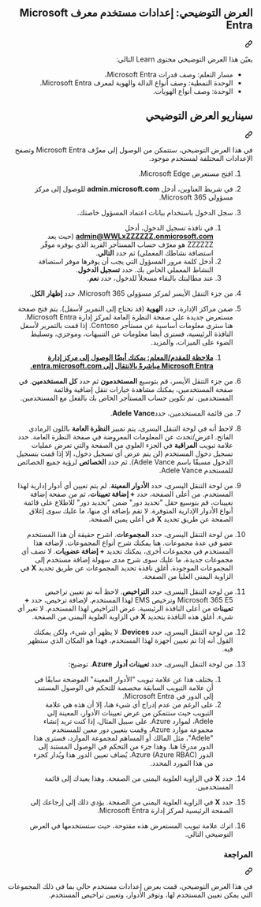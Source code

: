 <div class="Box-sc-g0xbh4-0 eoaCFS js-snippet-clipboard-copy-unpositioned undefined" data-hpc="true"><article class="markdown-body entry-content container-lg" itemprop="text">
<div class="markdown-heading" dir="rtl"><h1 tabindex="-1" class="heading-element" dir="rtl">العرض التوضيحي: إعدادات مستخدم معرف Microsoft Entra</h1><a id="user-content-العرض-التوضيحي-إعدادات-مستخدم-معرف-microsoft-entra" class="anchor" aria-label="Permalink: العرض التوضيحي: إعدادات مستخدم معرف Microsoft Entra" href="#العرض-التوضيحي-إعدادات-مستخدم-معرف-microsoft-entra"><svg class="octicon octicon-link" viewBox="0 0 16 16" version="1.1" width="16" height="16" aria-hidden="true"><path d="m7.775 3.275 1.25-1.25a3.5 3.5 0 1 1 4.95 4.95l-2.5 2.5a3.5 3.5 0 0 1-4.95 0 .751.751 0 0 1 .018-1.042.751.751 0 0 1 1.042-.018 1.998 1.998 0 0 0 2.83 0l2.5-2.5a2.002 2.002 0 0 0-2.83-2.83l-1.25 1.25a.751.751 0 0 1-1.042-.018.751.751 0 0 1-.018-1.042Zm-4.69 9.64a1.998 1.998 0 0 0 2.83 0l1.25-1.25a.751.751 0 0 1 1.042.018.751.751 0 0 1 .018 1.042l-1.25 1.25a3.5 3.5 0 1 1-4.95-4.95l2.5-2.5a3.5 3.5 0 0 1 4.95 0 .751.751 0 0 1-.018 1.042.751.751 0 0 1-1.042.018 1.998 1.998 0 0 0-2.83 0l-2.5 2.5a1.998 1.998 0 0 0 0 2.83Z"></path></svg></a></div>
<p dir="rtl">يعيّن هذا العرض التوضيحي محتوى Learn التالي:</p>
<ul dir="rtl">
<li>مسار التعلم: وصف قدرات Microsoft Entra،</li>
<li>الوحدة النمطية: وصف أنواع الدالة والهوية لمعرف Microsoft Entra.</li>
<li>الوحدة: وصف أنواع الهويات.</li>
</ul>
<div class="markdown-heading" dir="rtl"><h2 tabindex="-1" class="heading-element" dir="rtl">سيناريو العرض التوضيحي</h2><a id="user-content-سيناريو-العرض-التوضيحي" class="anchor" aria-label="Permalink: سيناريو العرض التوضيحي" href="#سيناريو-العرض-التوضيحي"><svg class="octicon octicon-link" viewBox="0 0 16 16" version="1.1" width="16" height="16" aria-hidden="true"><path d="m7.775 3.275 1.25-1.25a3.5 3.5 0 1 1 4.95 4.95l-2.5 2.5a3.5 3.5 0 0 1-4.95 0 .751.751 0 0 1 .018-1.042.751.751 0 0 1 1.042-.018 1.998 1.998 0 0 0 2.83 0l2.5-2.5a2.002 2.002 0 0 0-2.83-2.83l-1.25 1.25a.751.751 0 0 1-1.042-.018.751.751 0 0 1-.018-1.042Zm-4.69 9.64a1.998 1.998 0 0 0 2.83 0l1.25-1.25a.751.751 0 0 1 1.042.018.751.751 0 0 1 .018 1.042l-1.25 1.25a3.5 3.5 0 1 1-4.95-4.95l2.5-2.5a3.5 3.5 0 0 1 4.95 0 .751.751 0 0 1-.018 1.042.751.751 0 0 1-1.042.018 1.998 1.998 0 0 0-2.83 0l-2.5 2.5a1.998 1.998 0 0 0 0 2.83Z"></path></svg></a></div>
<p dir="rtl">في هذا العرض التوضيحي، ستتمكن من الوصول إلى معرِّف Microsoft Entra وتصفح الإعدادات المختلفة لمستخدم موجود.</p>
<ol dir="rtl">
<li>
<p dir="rtl">افتح&nbsp;مستعرض Microsoft Edge.</p>
</li>
<li>
<p dir="rtl">في شريط العناوين، أدخل <strong>admin.microsoft.com</strong> للوصول إلى مركز مسؤولي Microsoft 365.</p>
</li>
<li>
<p dir="rtl">سجل الدخول باستخدام بيانات اعتماد المسؤول خاصتك.</p>
<ol dir="rtl">
<li>في نافذة تسجيل الدخول، أدخل <strong><a href="mailto:admin@WWLxZZZZZZ.onmicrosoft.com">admin@WWLxZZZZZZ.onmicrosoft.com</a></strong> (حيث يعد ZZZZZZ هو معرّف حساب المستأجر الفريد الذي يوفره موفّر استضافة نشاطك المعملي) ثم حدد <strong>التالي</strong>.</li>
<li>أدخل كلمة مرور المسؤول التي يجب أن يوفرها موفر استضافة النشاط المعملي الخاص بك. حدد <strong>تسجيل الدخول</strong>.</li>
<li>عند مطالبتك بالبقاء مسجلاً للدخول، حدد <strong>نعم</strong>.</li>
</ol>
</li>
<li>
<p dir="rtl">من جزء التنقل الأيسر لمركز مسؤولي Microsoft 365، حدد <strong>إظهار الكل</strong>.</p>
</li>
<li>
<p dir="rtl">ضمن مراكز الإدارة، حدد <strong>الهوية</strong> (قد تحتاج إلى التمرير لأسفل).  يتم فتح صفحة مستعرض جديدة على صفحة النظرة العامة لمركز إدارة Microsoft Entra. هنا سترى معلومات أساسية عن مستأجر Contoso. إذا قمت بالتمرير لأسفل النافذة الرئيسية، فسترى أيضا معلومات عن التنبيهات، وموجزي، وتسليط الضوء على الميزات، والمزيد.</p>
<ol dir="rtl">
<li><strong><a href="https://entra.microsoft.com" rel="nofollow">ملاحظة للمقدم/المعلم: يمكنك أيضًا الوصول إلى مركز إدارة Microsoft Entra مباشرةً بالانتقال إلى entra.microsoft.com.</a></strong></li>
</ol>
</li>
<li>
<p dir="rtl">من جزء التنقل الأيسر، قم بتوسيع <strong>المستخدمون</strong> ثم حدد <strong>كل المستخدمين</strong>.  في صفحة المستخدمين، يمكنك مشاهدة خيارات تنقل إضافية وقائمة المستخدمين. تم تكوين حساب المستأجر الخاص بك بالفعل مع المستخدمين.</p>
</li>
<li>
<p dir="rtl">من قائمة المستخدمين، حدد<strong>Adele Vance</strong>.</p>
</li>
<li>
<p dir="rtl">لاحظ أنه في لوحة التنقل اليسرى، يتم تمييز <strong>النظرة العامة</strong> باللون الرمادي الفاتح.  اعرض/تحدث عن المعلومات المعروضة في صفحة النظرة العامة.  حدد علامة تبويب <strong>المراقبة</strong> في الجزء العلوي من الصفحة والتي تعرض عمليات تسجيل دخول المستخدم (لن يتم عرض أي تسجيل دخول، إلا إذا قمت بتسجيل الدخول مسبقًا باسم Adele Vance).  ثم حدد <strong>الخصائص</strong> لرؤية جميع الخصائص للمستخدم Adele Vance.</p>
</li>
<li>
<p dir="rtl">من لوحة التنقل اليسرى، حدد <strong>الأدوار المعينة</strong>.  لم يتم تعيين أي أدوار إدارية لهذا المستخدم.  من أعلى الصفحة، حدد <strong>+ إضافة تعيينات</strong>، ثم من صفحة إضافة تعيينات، قم بتوسيع حقل "تحديد دور" ضمن "تحديد دور" للاطلاع على قائمة أنواع الأدوار الإدارية المتوفرة.  لا تقم بإضافة أي منها، ما عليك سوى إغلاق الصفحة عن طريق تحديد <strong>X</strong> في أعلى يمين الصفحة.</p>
</li>
<li>
<p dir="rtl">من لوحة التنقل اليسرى، حدد <strong>المجموعات</strong>.  اشرح حقيقة أن هذا المستخدم عضو في عدة مجموعات.  هنا يمكنك شرح أنواع المجموعات.  لإضافة هذا المستخدم في مجموعات أخرى، يمكنك تحديد <strong>+ إضافة عضويات</strong>.  لا تضف أي مجموعات جديدة، ما عليك سوى شرح مدى سهولة إضافة مستخدم إلى المجموعات الموجودة. أغلق نافذة تحديد المجموعات عن طريق تحديد <strong>X</strong> في الزاوية اليمنى العليا من الصفحة.</p>
</li>
<li>
<p dir="rtl">من لوحة التنقل اليسرى، حدد <strong>التراخيص</strong>. لاحظ أنه تم تعيين تراخيص Microsoft 365 E5 وترخيص EMS لهذا المستخدم.  لإضافة ترخيص، حدد <strong>+ تعيينات</strong> من أعلى النافذة الرئيسية.  عرض التراخيص لهذا المستخدم. لا تغير أي شيء.  أغلق هذه النافذة بتحديد <strong>X</strong> في الزاوية العلوية اليمنى من الصفحة.</p>
</li>
<li>
<p dir="rtl">من لوحة التنقل اليسرى، حدد <strong>Devices</strong>.  لا يظهر أي شيء، ولكن يمكنك القول أنه إذا تم تعيين أجهزة لهذا المستخدم، فهذا هو المكان الذي ستظهر فيه.</p>
</li>
<li>
<p dir="rtl">من لوحة التنقل اليسرى، حدد <strong>تعيينات أدوار Azure</strong>.  توضيح:</p>
<ol dir="rtl">
<li>يختلف هذا عن علامة تبويب "الأدوار المعينة" الموضحة سابقًا في أن علامة التبويب السابقة مخصصة للتحكم في الوصول المستند إلى الدور في Microsoft Entra.</li>
<li>على الرغم من عدم إدراج أي شيء هنا، إلا أن هذه هي علامة التبويب حيث ستتمكن من عرض تعيينات الأدوار، المعينة إلى Adele، لموارد Azure. على سبيل المثال، إذا كنت تريد إنشاء مجموعة موارد Azure، وقمت بتعيين دور معين للمستخدم "Adele"، مثل المالك أو المساهم لمجموعة الموارد، فسترى هذا الدور مدرجًا هنا. وهذا جزء من التحكم في الوصول المستند إلى الدور Azure (Azure RBAC). يُضاف تعيين الدور هذا ويُدار كجزء من هذا المورد المحدد.</li>
</ol>
</li>
<li>
<p dir="rtl">حدد <strong>X</strong> في الزاوية العلوية اليمنى من الصفحة. وهذا يعيدك إلى قائمة المستخدمين.</p>
</li>
<li>
<p dir="rtl">حدد <strong>X</strong> في الزاوية العلوية اليمنى من الصفحة. يؤدي ذلك إلى إرجاعك إلى الصفحة الرئيسية لمركز إدارة Microsoft Entra.</p>
</li>
<li>
<p dir="rtl">اترك علامة تبويب المستعرض هذه مفتوحة، حيث ستستخدمها في العرض التوضيحي التالي.</p>
</li>
</ol>
<div class="markdown-heading" dir="rtl"><h3 tabindex="-1" class="heading-element" dir="rtl">المراجعة</h3><a id="user-content-المراجعة" class="anchor" aria-label="Permalink: المراجعة" href="#المراجعة"><svg class="octicon octicon-link" viewBox="0 0 16 16" version="1.1" width="16" height="16" aria-hidden="true"><path d="m7.775 3.275 1.25-1.25a3.5 3.5 0 1 1 4.95 4.95l-2.5 2.5a3.5 3.5 0 0 1-4.95 0 .751.751 0 0 1 .018-1.042.751.751 0 0 1 1.042-.018 1.998 1.998 0 0 0 2.83 0l2.5-2.5a2.002 2.002 0 0 0-2.83-2.83l-1.25 1.25a.751.751 0 0 1-1.042-.018.751.751 0 0 1-.018-1.042Zm-4.69 9.64a1.998 1.998 0 0 0 2.83 0l1.25-1.25a.751.751 0 0 1 1.042.018.751.751 0 0 1 .018 1.042l-1.25 1.25a3.5 3.5 0 1 1-4.95-4.95l2.5-2.5a3.5 3.5 0 0 1 4.95 0 .751.751 0 0 1-.018 1.042.751.751 0 0 1-1.042.018 1.998 1.998 0 0 0-2.83 0l-2.5 2.5a1.998 1.998 0 0 0 0 2.83Z"></path></svg></a></div>
<p dir="rtl">في هذا العرض التوضيحي، قمت بعرض إعدادات مستخدم حالي بما في ذلك المجموعات التي يمكن تعيين المستخدم لها، وتوفر الأدوار، وتعيين تراخيص المستخدم.</p>
</article></div>

